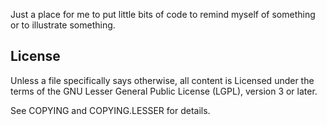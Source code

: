 Just a place for me to put little bits of code to remind myself of something
or to illustrate something.

License
-------
Unless a file specifically says otherwise, all content is Licensed under the
terms of the GNU Lesser General Public License (LGPL), version 3 or later.

See COPYING and COPYING.LESSER for details.
